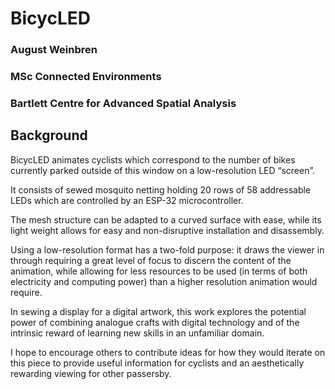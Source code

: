 # BicycLED

### August Weinbren
### MSc Connected Environments
### Bartlett Centre for Advanced Spatial Analysis

## Background

BicycLED animates cyclists which correspond to the number of bikes currently parked outside of this window on a low-resolution LED “screen”.

It consists of sewed mosquito netting holding
20 rows of 58 addressable LEDs which are 
controlled by an ESP-32 microcontroller.

The mesh structure can be adapted to a curved surface with ease, while its light weight allows for easy and non-disruptive installation and disassembly.

Using a low-resolution format has a two-fold purpose: it draws the viewer in through requiring a great level of focus to discern the content of the animation, while allowing for less resources to be used (in terms of both electricity and computing power) than a higher resolution animation would require.

In sewing a display for a digital artwork, this work explores the potential power of combining analogue crafts with digital technology and of the intrinsic reward of learning new skills in an unfamiliar domain.

I hope to encourage others to contribute ideas for how they would iterate on this piece to provide useful information for cyclists and an aesthetically rewarding viewing for other passersby.


